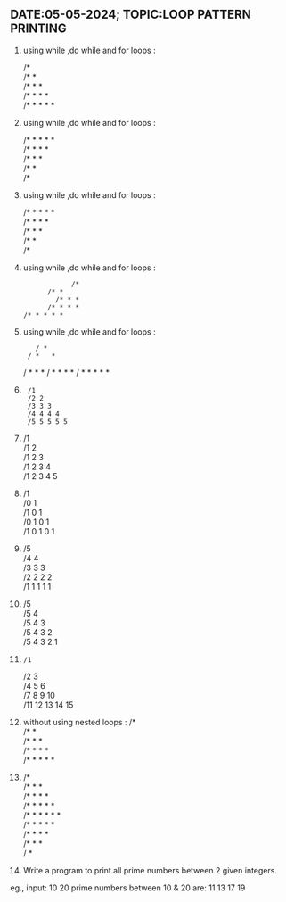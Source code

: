 ## DATE:05-05-2024;  TOPIC:LOOP PATTERN PRINTING

1.	using while ,do while and for loops :

	/*  
	/* *  
	/* * *  
	/* * * *  
	/* * * * *  

2.	using while ,do while and for loops :

	/* * * * *  
	/* * * *  
	/* * *  
	/* *  
	/*  


3.	using while ,do while and for loops :

	/* * * * *  
	  /* * * *  
	    /* * *  
	      /* *  
	        /*  


4.	using while ,do while and for loops : 

            	    /*  
         	  /* *  
       	        /* * *  
     	      /* * * *  
	    /* * * * *  


5. using while ,do while and for loops :

          / *
        / *   *
      / *   *   *
    / *   *   *   *
  / *   *   *   *   *


6.      /1  
        /2 2  
        /3 3 3  
        /4 4 4 4  
        /5 5 5 5 5  


7.	/1  
	/1 2  
	/1 2 3  
	/1 2 3 4  
	/1 2 3 4 5  

8. 	/1  
	/0 1  
	/1 0 1  
	/0 1 0 1  
	/1 0 1 0 1  

9.	/5    
	/4 4    
	/3 3 3    
	/2 2 2 2    
	/1 1 1 1 1    


10.	/5    
	/5 4    
	/5 4 3    
	/5 4 3 2    
	/5 4 3 2 1  

11. 	/1  
	/2    3  
	/4    5   6  
	/7    8   9    10  
	/11   12  13   14  15  

12.	without using nested loops :
	/*  
	/* *  
	/* * *  
	/* * * *  
	/* * * * *  

13.	   /*  
         /* * *  
        /* * * *  
       /* * * * *  
      /* * * * * *  
       /* * * * *  
        /* * * *  
         /* * *  
          / *   


14. Write a program to print all prime numbers between 2 given integers.

eg., input: 10 20
prime numbers between 10 & 20 are: 11 13 17 19
   
